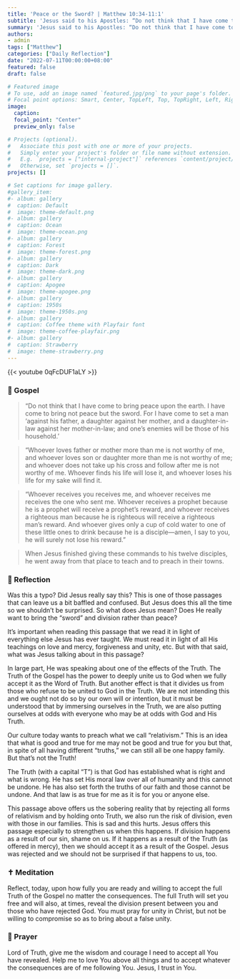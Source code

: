 ```yaml
---
title: 'Peace or the Sword? | Matthew 10:34-11:1'
subtitle: 'Jesus said to his Apostles: “Do not think that I have come to bring peace upon the earth. I have come to bring not peace but the sword. For I have come to set a man against his father, a daughter against her mother, and a daughter-in-law against her mother-in-law; and one’s enemies will be those of his household.”  Matthew 10:34-36'
summary: 'Jesus said to his Apostles: “Do not think that I have come to bring peace upon the earth. I have come to bring not peace but the sword. For I have come to set a man against his father, a daughter against her mother, and a daughter-in-law against her mother-in-law; and one’s enemies will be those of his household.”  Matthew 10:34-36'
authors:
- admin
tags: ["Matthew"]
categories: ["Daily Reflection"]
date: "2022-07-11T00:00:00+08:00"
featured: false
draft: false

# Featured image
# To use, add an image named `featured.jpg/png` to your page's folder.
# Focal point options: Smart, Center, TopLeft, Top, TopRight, Left, Right, BottomLeft, Bottom, BottomRight
image:
  caption:
  focal_point: "Center"
  preview_only: false

# Projects (optional).
#   Associate this post with one or more of your projects.
#   Simply enter your project's folder or file name without extension.
#   E.g. `projects = ["internal-project"]` references `content/project/deep-learning/index.md`.
#   Otherwise, set `projects = []`.
projects: []

# Set captions for image gallery.
#gallery_item:
#- album: gallery
#  caption: Default
#  image: theme-default.png
#- album: gallery
#  caption: Ocean
#  image: theme-ocean.png
#- album: gallery
#  caption: Forest
#  image: theme-forest.png
#- album: gallery
#  caption: Dark
#  image: theme-dark.png
#- album: gallery
#  caption: Apogee
#  image: theme-apogee.png
#- album: gallery
#  caption: 1950s
#  image: theme-1950s.png
#- album: gallery
#  caption: Coffee theme with Playfair font
#  image: theme-coffee-playfair.png
#- album: gallery
#  caption: Strawberry
#  image: theme-strawberry.png
---
```


{{< youtube 0qFcDUF1aLY >}}

### :love_letter: Gospel
> “Do not think that I have come to bring peace upon the earth. I have come to bring not peace but the sword.  For I have come to set a man ‘against his father, a daughter against her mother, and a daughter-in-law against her mother-in-law; and one’s enemies will be those of his household.’

> “Whoever loves father or mother more than me is not worthy of me, and whoever loves son or daughter more than me is not worthy of me; and whoever does not take up his cross and follow after me is not worthy of me. Whoever finds his life will lose it, and whoever loses his life for my sake will find it.

> “Whoever receives you receives me, and whoever receives me receives the one who sent me. Whoever receives a prophet because he is a prophet will receive a prophet’s reward, and whoever receives a righteous man because he is righteous will receive a righteous man’s reward. And whoever gives only a cup of cold water to one of these little ones to drink because he is a disciple—amen, I say to you, he will surely not lose his reward.”

> When Jesus finished giving these commands to his twelve disciples, he went away from that place to teach and to preach in their towns.

### :speech_balloon: Reflection
Was this a typo?  Did Jesus really say this?  This is one of those passages that can leave us a bit baffled and confused.  But Jesus does this all the time so we shouldn’t be surprised.  So what does Jesus mean?  Does He really want to bring the “sword” and division rather than peace?

It’s important when reading this passage that we read it in light of everything else Jesus has ever taught.  We must read it in light of all His teachings on love and mercy, forgiveness and unity, etc.  But with that said, what was Jesus talking about in this passage?

In large part, He was speaking about one of the effects of the Truth.  The Truth of the Gospel has the power to deeply unite us to God when we fully accept it as the Word of Truth.  But another effect is that it divides us from those who refuse to be united to God in the Truth.  We are not intending this and we ought not do so by our own will or intention, but it must be understood that by immersing ourselves in the Truth, we are also putting ourselves at odds with everyone who may be at odds with God and His Truth.

Our culture today wants to preach what we call “relativism.”  This is an idea that what is good and true for me may not be good and true for you but that, in spite of all having different “truths,” we can still all be one happy family.  But that’s not the Truth!

The Truth (with a capital “T”) is that God has established what is right and what is wrong.  He has set His moral law over all of humanity and this cannot be undone.  He has also set forth the truths of our faith and those cannot be undone.  And that law is as true for me as it is for you or anyone else.

This passage above offers us the sobering reality that by rejecting all forms of relativism and by holding onto Truth, we also run the risk of division, even with those in our families.  This is sad and this hurts.  Jesus offers this passage especially to strengthen us when this happens.  If division happens as a result of our sin, shame on us.  If it happens as a result of the Truth (as offered in mercy), then we should accept it as a result of the Gospel.  Jesus was rejected and we should not be surprised if that happens to us, too.

### :latin_cross: Meditation
Reflect, today, upon how fully you are ready and willing to accept the full Truth of the Gospel no matter the consequences.  The full Truth will set you free and will also, at times, reveal the division present between you and those who have rejected God.  You must pray for unity in Christ, but not be willing to compromise so as to bring about a false unity.

### :pray: Prayer
Lord of Truth, give me the wisdom and courage I need to accept all You have revealed.  Help me to love You above all things and to accept whatever the consequences are of me following You.  Jesus, I trust in You.
